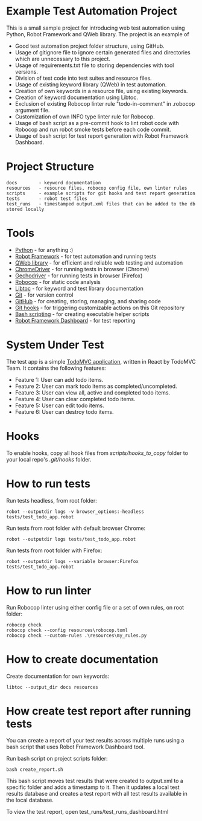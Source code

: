 # Example Test Automation Project

This is a small sample project for introducing web test automation using Python, Robot Framework and QWeb library. The project is an example of

- Good test automation project folder structure, using GitHub.
- Usage of gitignore file to ignore certain generated files and directories which are unnecessary to this project.
- Usage of requirements.txt file to storing dependencies with tool versions.
- Division of test code into test suites and resource files.
- Usage of existing keyword library (QWeb) in test automation.
- Creation of own keywords in a resource file, using existing keywords.
- Creation of keyword documentation using Libtoc.
- Exclusion of existing Robocop linter rule "todo-in-comment" in .robocop argument file.
- Customization of own INFO type linter rule for Robocop.
- Usage of bash script as a pre-commit hook to lint robot code with Robocop and run robot smoke tests before each code commit.
- Usage of bash script for test report generation with Robot Framework Dashboard.

# Project Structure

```
docs        - keyword documentation
resources   - resource files, robocop config file, own linter rules
scripts     - example scripts for git hooks and test report generation
tests       - robot test files
test_runs   - timestamped output.xml files that can be added to the db stored locally
```

# Tools

- [Python](https://www.python.org/) - for anything :)
- [Robot Framework](https://robotframework.org/) - for test automation and running tests
- [QWeb library](https://github.com/qentinelqi/qweb) - for efficient and reliable web testing and automation
- [ChromeDriver](https://googlechromelabs.github.io/chrome-for-testing/) - for running tests in browser (Chrome)
- [Gechodriver](https://github.com/mozilla/geckodriver/releases) - for running tests in browser (Firefox)
- [Robocop](https://robocop.readthedocs.io/en/stable/) - for static code analysis
- [Libtoc](https://github.com/amochin/robotframework-libtoc) - for keyword and test library documentation
- [Git](https://git-scm.com/) - for version control
- [GitHub](https://github.com/) - for creating, storing, managing, and sharing code
- [Git hooks](https://www.atlassian.com/git/tutorials/git-hooks) - for triggering customizable actions on this Git repository
- [Bash scripting](https://www.datacamp.com/tutorial/how-to-write-bash-script-tutorial) - for creating executable helper scripts
- [Robot Framework Dashboard](https://github.com/timdegroot1996/robotframework-dashboard) - for test reporting

# System Under Test

The test app is a simple [TodoMVC application](https://todomvc.com/examples/react/dist/), written in React by TodoMVC Team. It contains the following features:

- Feature 1: User can add todo items.
- Feature 2: User can mark todo items as completed/uncompleted.
- Feature 3: User can view all, active and completed todo items.
- Feature 4: User can clear completed todo items.
- Feature 5: User can edit todo items.
- Feature 6: User can destroy todo items.

# Hooks

To enable hooks, copy all hook files from _scripts/hooks_to_copy_ folder to your local repo's _.git/hooks_ folder.

# How to run tests

Run tests headless, from root folder: 

```
robot --outputdir logs -v browser_options:-headless tests/test_todo_app.robot
```

Run tests from root folder with default browser Chrome:

```
robot --outputdir logs tests/test_todo_app.robot
```

Run tests from root folder with Firefox:
```
robot --outputdir logs --variable browser:Firefox tests/test_todo_app.robot
```

# How to run linter

Run Robocop linter using either config file or a set of own rules, on root folder:

```
robocop check
robocop check --config resources\robocop.toml
robocop check --custom-rules .\resources\my_rules.py
```

# How to create documentation

Create documentation for own keywords:

```
libtoc --output_dir docs resources
```

# How create test report after running tests

You can create a report of your test results across multiple runs using a bash script that uses Robot Framework Dashboard tool.

Run bash script on project scripts folder:
```
bash create_report.sh
``` 

This bash script moves test results that were created to output.xml to a specific folder and adds a timestamp to it. Then it updates a local test results database and creates a test report with all test results available in the local database.

To view the test report, open test_runs/test_runs_dashboard.html